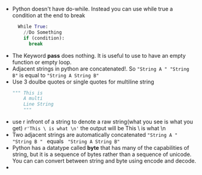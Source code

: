 - Python doesn't have do-while. Instead you can use while true a condition at the end to break
  ```python
    While True:
      //Do Something
      if (condition):
        break
  ```
- The Keyword **pass** does nothing. It is useful to use to have an empty function or empty loop. 
- Adjacent strings in python are concatenated!. So ```"String A " "String B"``` is equal to ```"String A String B"```
- Use 3 doulbe quotes or single quotes for multiline string
    ```python
    """ This is
        A multi
        Line String
        """
    ```
- use r infront of a string to denote a raw string(what you see is what you get) ``` r'This \ is what \n' ``` the output will be This \ is what \n
- Two adjacent strings are automatically concatenated ```"String A " "String B " ``` equals ``` "String A String B"```
- Python has a datatype called **byte** that has many of the capabilities of string, but it is a sequence of bytes rather than a sequence of unicode. You can can convert between string and byte using encode and decode. 
- 
       
